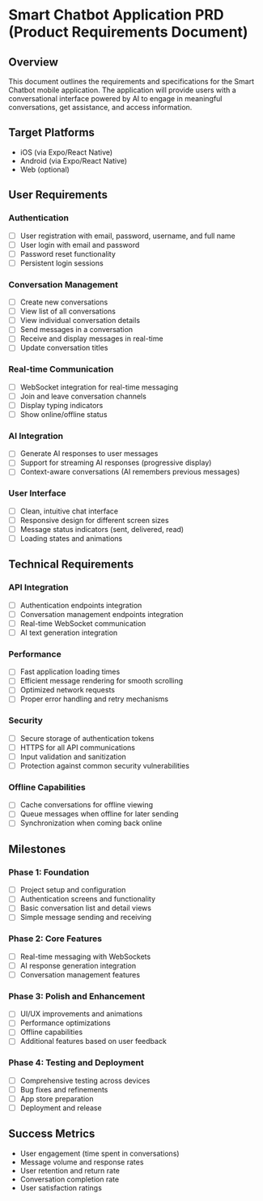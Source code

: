 # Smart Chatbot Application PRD (Product Requirements Document)

## Overview
This document outlines the requirements and specifications for the Smart Chatbot mobile application. The application will provide users with a conversational interface powered by AI to engage in meaningful conversations, get assistance, and access information.

## Target Platforms
- iOS (via Expo/React Native)
- Android (via Expo/React Native)
- Web (optional)

## User Requirements

### Authentication
- [ ] User registration with email, password, username, and full name
- [ ] User login with email and password
- [ ] Password reset functionality
- [ ] Persistent login sessions

### Conversation Management
- [ ] Create new conversations
- [ ] View list of all conversations
- [ ] View individual conversation details
- [ ] Send messages in a conversation
- [ ] Receive and display messages in real-time
- [ ] Update conversation titles

### Real-time Communication
- [ ] WebSocket integration for real-time messaging
- [ ] Join and leave conversation channels
- [ ] Display typing indicators
- [ ] Show online/offline status

### AI Integration
- [ ] Generate AI responses to user messages
- [ ] Support for streaming AI responses (progressive display)
- [ ] Context-aware conversations (AI remembers previous messages)

### User Interface
- [ ] Clean, intuitive chat interface
- [ ] Responsive design for different screen sizes
- [ ] Message status indicators (sent, delivered, read)
- [ ] Loading states and animations

## Technical Requirements

### API Integration
- [ ] Authentication endpoints integration
- [ ] Conversation management endpoints integration
- [ ] Real-time WebSocket communication
- [ ] AI text generation integration

### Performance
- [ ] Fast application loading times
- [ ] Efficient message rendering for smooth scrolling
- [ ] Optimized network requests
- [ ] Proper error handling and retry mechanisms

### Security
- [ ] Secure storage of authentication tokens
- [ ] HTTPS for all API communications
- [ ] Input validation and sanitization
- [ ] Protection against common security vulnerabilities

### Offline Capabilities
- [ ] Cache conversations for offline viewing
- [ ] Queue messages when offline for later sending
- [ ] Synchronization when coming back online

## Milestones

### Phase 1: Foundation
- [ ] Project setup and configuration
- [ ] Authentication screens and functionality
- [ ] Basic conversation list and detail views
- [ ] Simple message sending and receiving

### Phase 2: Core Features
- [ ] Real-time messaging with WebSockets
- [ ] AI response generation integration
- [ ] Conversation management features

### Phase 3: Polish and Enhancement
- [ ] UI/UX improvements and animations
- [ ] Performance optimizations
- [ ] Offline capabilities
- [ ] Additional features based on user feedback

### Phase 4: Testing and Deployment
- [ ] Comprehensive testing across devices
- [ ] Bug fixes and refinements
- [ ] App store preparation
- [ ] Deployment and release

## Success Metrics
- User engagement (time spent in conversations)
- Message volume and response rates
- User retention and return rate
- Conversation completion rate
- User satisfaction ratings








